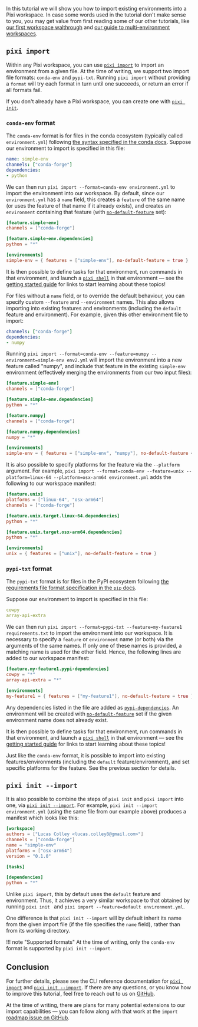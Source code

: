 In this tutorial we will show you how to import existing environments into a Pixi workspace.
In case some words used in the tutorial don't make sense to you, you may get value from first
reading some of our other tutorials, like [our first workspace walthrough](../first_workspace.md) and [our guide to multi-environment workspaces](./multi_environment.md).

## `pixi import`
Within any Pixi workspace, you can use [`pixi import`](https://pixi.sh/latest/reference/cli/pixi/import/) to import an environment from a given file. At the time of writing, we support two import file formats: `conda-env` and `pypi-txt`. Running `pixi import` without providing a `format` will try each format in turn until one succeeds, or return an error if all formats fail.

If you don't already have a Pixi workspace, you can create one with [`pixi init`](https://pixi.sh/latest/reference/cli/pixi/init/).

### `conda-env` format
The `conda-env` format is for files in the conda ecosystem (typically called `environment.yml`) following [the syntax specified in the conda docs](https://docs.conda.io/projects/conda/en/latest/user-guide/tasks/manage-environments.html#create-env-file-manually). Suppose our environment to import is specified in this file:

```yaml title="environment.yml"
name: simple-env
channels: ["conda-forge"]
dependencies:
- python
```

We can then run `pixi import --format=conda-env environment.yml` to import the environment into our workspace. By default, since our `environment.yml` has a `name` field, this creates a `feature` of the same name (or uses the feature of that name if it already exists), and creates an `environment` containing that feature (with [`no-default-feature`](https://pixi.sh/latest/reference/pixi_manifest/#the-environments-table) set):

```toml title="pixi.toml"
[feature.simple-env]
channels = ["conda-forge"]

[feature.simple-env.dependencies]
python = "*"

[environments]
simple-env = { features = ["simple-env"], no-default-feature = true }
```

It is then possible to define tasks for that environment, run commands in that environment, and launch a [`pixi shell`](https://pixi.sh/latest/reference/cli/pixi/shell) in that environment — see the [getting started guide](../getting_started.md) for links to start learning about these topics!

For files without a `name` field, or to override the default behaviour, you can specify custom `--feature` and `--environment` names. This also allows importing into existing features and environments (including the `default` feature and environment). For example, given this other environment file to import:

```yaml title="env2.yml"
channels: ["conda-forge"]
dependencies:
- numpy
```

Running `pixi import --format=conda-env --feature=numpy --environment=simple-env env2.yml` will import the environment into a new feature called "numpy", and include that feature in the existing `simple-env` environment (effectively merging the environments from our two input files):

```toml title="pixi.toml"
[feature.simple-env]
channels = ["conda-forge"]

[feature.simple-env.dependencies]
python = "*"

[feature.numpy]
channels = ["conda-forge"]

[feature.numpy.dependencies]
numpy = "*"

[environments]
simple-env = { features = ["simple-env", "numpy"], no-default-feature = true }
```

It is also possible to specify platforms for the feature via the `--platform` argument. For example, `pixi import --format=conda-env --feature=unix --platform=linux-64 --platform=osx-arm64 environment.yml` adds the following to our workspace manifest:

```toml title="pixi.toml"
[feature.unix]
platforms = ["linux-64", "osx-arm64"]
channels = ["conda-forge"]

[feature.unix.target.linux-64.dependencies]
python = "*"

[feature.unix.target.osx-arm64.dependencies]
python = "*"

[environments]
unix = { features = ["unix"], no-default-feature = true }
```

### `pypi-txt` format
The `pypi-txt` format is for files in the PyPI ecosystem following [the requirements file format specification in the `pip` docs](https://pip.pypa.io/en/stable/reference/requirements-file-format/).

Suppose our environment to import is specified in this file:

```yaml title="requirements.txt"
cowpy
array-api-extra
```

We can then run `pixi import --format=pypi-txt --feature=my-feature1 requirements.txt` to import the environment into our workspace. It is necessary to specify a `feature` or `environment` name (or both) via the arguments of the same names. If only one of these names is provided, a matching name is used for the other field. Hence, the following lines are added to our workspace manifest:

```toml title="pixi.toml"
[feature.my-feature1.pypi-dependencies]
cowpy = "*"
array-api-extra = "*"

[environments]
my-feature1 = { features = ["my-feature1"], no-default-feature = true }
```

Any dependencies listed in the file are added as [`pypi-dependencies`](https://pixi.sh/latest/reference/pixi_manifest/#pypi-dependencies). An environment will be created with [`no-default-feature`](https://pixi.sh/latest/reference/pixi_manifest/#the-environments-table) set if the given environment name does not already exist.

It is then possible to define tasks for that environment, run commands in that environment, and launch a [`pixi shell`](https://pixi.sh/latest/reference/cli/pixi/shell) in that environment — see the [getting started guide](../getting_started.md) for links to start learning about these topics!

Just like the `conda-env` format, it is possible to import into existing features/environments (including the `default` feature/environment), and set specific platforms for the feature. See the previous section for details.

## `pixi init --import`
It is also possible to combine the steps of `pixi init` and `pixi import` into one, via [`pixi init --import`](https://pixi.sh/latest/reference/cli/pixi/init/#arg---import). For example, `pixi init --import environment.yml` (using the same file from our example above) produces a manifest which looks like this:

```toml title="pixi.toml"
[workspace]
authors = ["Lucas Colley <lucas.colley8@gmail.com>"]
channels = ["conda-forge"]
name = "simple-env"
platforms = ["osx-arm64"]
version = "0.1.0"

[tasks]

[dependencies]
python = "*"
```

Unlike `pixi import`, this by default uses the `default` feature and environment. Thus, it achieves a very similar workspace to that obtained by running `pixi init ` and `pixi import --feature=default environment.yml`.

One difference is that `pixi init --import` will by default inherit its name from the given import file (if the file specifies the `name` field), rather than from its working directory.

!!! note "Supported formats"
    At the time of writing, only the `conda-env` format is supported by `pixi init --import`.

## Conclusion
For further details, please see the CLI reference documentation for [`pixi import`](https://pixi.sh/latest/reference/cli/pixi/import/) and [`pixi init --import`](https://pixi.sh/latest/reference/cli/pixi/init/#arg---import).
If there are any questions, or you know how to improve this tutorial, feel free to reach out to us on [GitHub](https://github.com/prefix-dev/pixi).

At the time of writing, there are plans for many potential extensions to our import capabilities — you can follow along with that work at the `import` [roadmap issue on GitHub](https://github.com/prefix-dev/pixi/issues/4192).
